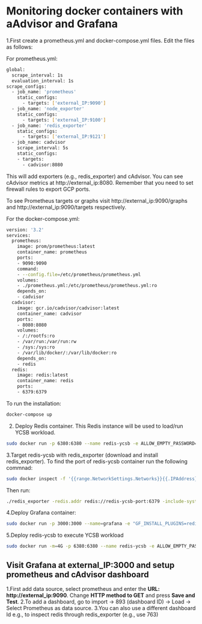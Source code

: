 # Monitoring docker containers with aAdvisor and Grafana


1.First create a prometheus.yml and docker-compose.yml files. Edit the files as follows:

For prometheus.yml:

```sh
global:
  scrape_interval: 1s
  evaluation_interval: 1s
scrape_configs:
  - job_name: 'prometheus'
    static_configs:
      - targets: ['external_IP:9090']
  - job_name: 'node_exporter'
    static_configs:
      - targets: ['external_IP:9100']
  - job_name: 'redis_exporter'
    static_configs:
      - targets: ['external_IP:9121']
  - job_name: cadvisor
    scrape_interval: 5s
    static_configs:
    - targets:
      - cadvisor:8080
```


This will add exporters (e.g., redis_exporter) and cAdvisor. You can see cAdvisor metrics at http://external_ip:8080. Remember that you need to set firewall rules to export GCP ports.

To see Prometheus targets or graphs visit http://external_ip:9090/graphs and http://external_ip:9090/targets respectively.

For the docker-compose.yml:

```sh
version: '3.2'
services:
  prometheus:
    image: prom/prometheus:latest
    container_name: prometheus
    ports:
    - 9090:9090
    command:
    - --config.file=/etc/prometheus/prometheus.yml
    volumes:
    - ./prometheus.yml:/etc/prometheus/prometheus.yml:ro
    depends_on:
    - cadvisor
  cadvisor:
    image: gcr.io/cadvisor/cadvisor:latest
    container_name: cadvisor
    ports:
    - 8080:8080
    volumes:
    - /:/rootfs:ro
    - /var/run:/var/run:rw
    - /sys:/sys:ro
    - /var/lib/docker/:/var/lib/docker:ro
    depends_on:
    - redis
  redis:
    image: redis:latest
    container_name: redis
    ports:
    - 6379:6379
```

To run the installation:

```sh
docker-compose up
```

2. Deploy Redis container. This Redis instance will be used to load/run YCSB workload.

```sh
sudo docker run -p 6380:6380 --name redis-ycsb -e ALLOW_EMPTY_PASSWORD=yes bitnami/redis:latest
```

3.Target redis-ycsb with redis_exporter (download and install redis_exporter). To find the port of redis-ycsb container run the following commnad:

```sh
sudo docker inspect -f '{{range.NetworkSettings.Networks}}{{.IPAddress}}{{end}}' container_name_or_id
```

Then run:

```sh
./redis_exporter -redis.addr redis://redis-ycsb-port:6379 -include-system-metrics=true
```

4.Deploy Grafana container:

```sh
sudo docker run -p 3000:3000 --name=grafana -e "GF_INSTALL_PLUGINS=redis-app" grafana/grafana
```

5.Deploy redis-ycsb to execute YCSB workload

```sh
sudo docker run -m=4G -p 6380:6380 --name redis-ycsb -e ALLOW_EMPTY_PASSWORD=yes bitnami/redis:latest
 ```
## Visit Grafana at external_IP:3000 and setup prometheus and cAdvisor dashboard 

1.First add data source, select prometheus and enter the **URL: http://external_ip:9090**. Change **HTTP method to GET** and press **Save and Test**.
2.To add a dashboard, go to import -> 893 (dashboard ID) -> Load -> Select Prometheus as data source.
3.You can also use a different dashboard Id e.g., to inspect redis through redis_exporter (e.g., use 763)


